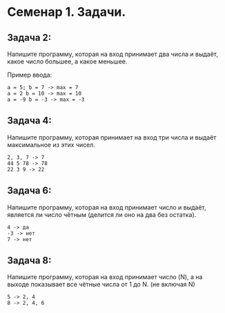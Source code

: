 # Семенар 1. Задачи.

## Задача 2: 

Напишите программу, которая на вход принимает два числа и выдаёт, какое число большее, а какое меньшее.

Пример ввода:

    a = 5; b = 7 -> max = 7
    a = 2 b = 10 -> max = 10
    a = -9 b = -3 -> max = -3


## Задача 4: 

Напишите программу, которая принимает на вход три числа и выдаёт максимальное из этих чисел.

    2, 3, 7 -> 7
    44 5 78 -> 78
    22 3 9 -> 22

## Задача 6: 

Напишите программу, которая на вход принимает число и выдаёт, является ли число чётным (делится ли оно на два без остатка).

    4 -> да
    -3 -> нет
    7 -> нет

## Задача 8: 

Напишите программу, которая на вход принимает число (N), а на выходе показывает все чётные числа от 1 до N. (не включая N)

    5 -> 2, 4
    8 -> 2, 4, 6